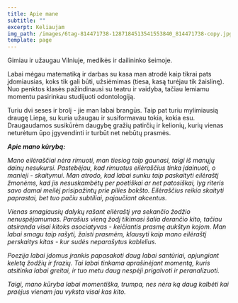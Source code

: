 ```yaml
---
title: Apie mane
subtitle: ""
excerpt: Keliaujam
img_path: /images/6tag-814471738-1287184513541553840_814471738-copy.jpg
template: page
---
```

Gimiau ir užaugau Vilniuje, medikės ir dailininko šeimoje. 

Labai mėgau matematiką ir darbas su kasa man atrodė kaip tikrai pats įdomiausias, koks tik gali būti, užsiėmimas (tiesa, kasą turėjau tik žaislinę). Nuo penktos klasės pažindinausi su teatru ir vaidyba, tačiau lemiamu momentu pasirinkau studijuoti odontologiją. 

Turiu dvi seses ir brolį - jie man labai brangūs. Taip pat turiu mylimiausią draugę Liepą, su kuria užaugau ir susiformavau tokia, kokia esu. Draugaudamos susikūrėm daugybę gražių patirčių ir kelionių, kurių vienas neturėtum ūpo įgyvendinti ir turbūt net nebūtų prasmės.

***Apie mano kūrybą:***

*Mano eilėraščiai nėra rimuoti, man tiesiog taip gaunasi, taigi iš manųjų dainų nesukursi. Pastebėjau, kad rimuotus eilėraščius tinka įdainuoti, o manieji - skaitymui. Man atrodo, kad labai sunku taip paskaityti eilėraštį žmonėms, kad jis nesuskambėtų per poetiškai ar net patosiškai, lyg riteris savo damai meilėj prisipažintų prie pilies bokšto. Eilėraščius reikia skaityti paprastai, bet tuo pačiu subtiliai, pajaučiant akcentus.* 

*Vienas smagiausių dalykų rašant eilėraštį yra sekančio žodžio nenuspėjamumas. Parašius vieną žodį tikimasi šalia derančio kito, tačiau atsiranda visai kitoks asociatyvas - keičiantis prasmę aukštyn kojom. Man labai smagu taip rašyti, žaisti prasmėm, klausyti kaip mano eilėraštį perskaitys kitas - kur sudės neparašytus kablelius.* 

*Poezija labai įdomus įrankis papasakoti daug labai santūriai, apjungiant keletą žodžių ir frazių. Tai labai tinkama aprašinėjant momentą, kuris atsitinka labai greitai, ir tuo metu daug nespėji prigalvoti ir peranalizuoti.*

*Taigi, mano kūryba labai momentiška, trumpa, nes nėra ką daug kalbėti kai praėjus vienam jau vyksta visai kas kito.*